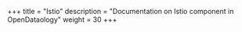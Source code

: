 +++
title = "Istio"
description = "Documentation on Istio component in OpenDataology"
weight = 30
+++

